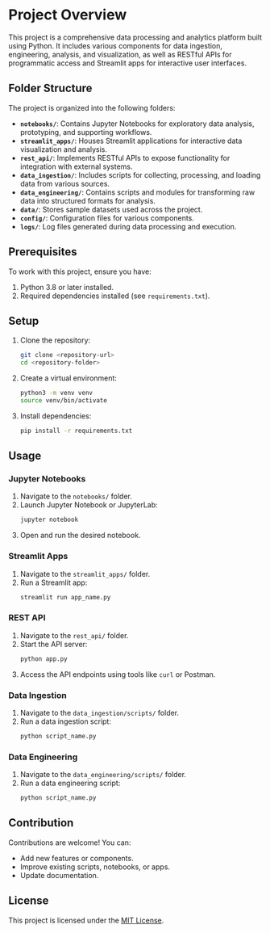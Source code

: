 # Project Overview

This project is a comprehensive data processing and analytics platform built using Python. It includes various components for data ingestion, engineering, analysis, and visualization, as well as RESTful APIs for programmatic access and Streamlit apps for interactive user interfaces.

## Folder Structure

The project is organized into the following folders:

- **`notebooks/`**: Contains Jupyter Notebooks for exploratory data analysis, prototyping, and supporting workflows.
- **`streamlit_apps/`**: Houses Streamlit applications for interactive data visualization and analysis.
- **`rest_api/`**: Implements RESTful APIs to expose functionality for integration with external systems.
- **`data_ingestion/`**: Includes scripts for collecting, processing, and loading data from various sources.
- **`data_engineering/`**: Contains scripts and modules for transforming raw data into structured formats for analysis.
- **`data/`**: Stores sample datasets used across the project.
- **`config/`**: Configuration files for various components.
- **`logs/`**: Log files generated during data processing and execution.

## Prerequisites

To work with this project, ensure you have:
1. Python 3.8 or later installed.
2. Required dependencies installed (see `requirements.txt`).

## Setup

1. Clone the repository:
   ```bash
   git clone <repository-url>
   cd <repository-folder>
   ```
2. Create a virtual environment:
   ```bash
   python3 -m venv venv
   source venv/bin/activate
   ```
3. Install dependencies:
   ```bash
   pip install -r requirements.txt
   ```

## Usage

### Jupyter Notebooks
1. Navigate to the `notebooks/` folder.
2. Launch Jupyter Notebook or JupyterLab:
   ```bash
   jupyter notebook
   ```
3. Open and run the desired notebook.

### Streamlit Apps
1. Navigate to the `streamlit_apps/` folder.
2. Run a Streamlit app:
   ```bash
   streamlit run app_name.py
   ```

### REST API
1. Navigate to the `rest_api/` folder.
2. Start the API server:
   ```bash
   python app.py
   ```
3. Access the API endpoints using tools like `curl` or Postman.

### Data Ingestion
1. Navigate to the `data_ingestion/scripts/` folder.
2. Run a data ingestion script:
   ```bash
   python script_name.py
   ```

### Data Engineering
1. Navigate to the `data_engineering/scripts/` folder.
2. Run a data engineering script:
   ```bash
   python script_name.py
   ```

## Contribution

Contributions are welcome! You can:
- Add new features or components.
- Improve existing scripts, notebooks, or apps.
- Update documentation.

## License

This project is licensed under the [MIT License](https://opensource.org/licenses/MIT).